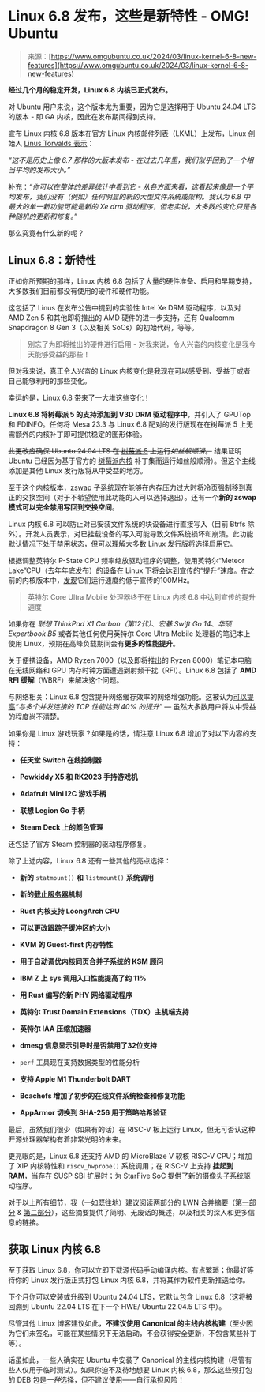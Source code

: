 <!--yml

category: 未分类

date: 2024-05-27 14:49:47

-->

# Linux 6.8 发布，这些是新特性 - OMG! Ubuntu

> 来源：[https://www.omgubuntu.co.uk/2024/03/linux-kernel-6-8-new-features](https://www.omgubuntu.co.uk/2024/03/linux-kernel-6-8-new-features)

**经过几个月的稳定开发，Linux 6.8 内核已正式发布。**

对 Ubuntu 用户来说，这个版本尤为重要，因为它是选择用于 Ubuntu 24.04 LTS 的版本 - 即 GA 内核，因此在发布期间得到支持。

宣布 Linux 内核 6.8 版本在官方 Linux 内核邮件列表（LKML）上发布，Linux 创始人 [Linus Torvalds 表示](https://lkml.org/lkml/2024/3/10/243)：

*“这不是历史上像 6.7 那样的大版本发布 - 在过去几年里，我们似乎回到了一个相当平均的发布大小。”*

补充：*“你可以在整体的差异统计中看到它 - 从各方面来看，这看起来像是一个平均发布，我们没有（例如）任何明显的新的大型文件系统或架构。我认为 6.8 中最大的单一新功能可能是新的 Xe drm 驱动程序，但老实说，大多数的变化只是各种随机的更新和修复。”*

那么究竟有什么新的呢？

## Linux 6.8：新特性

正如你所预期的那样，Linux 内核 6.8 包括了大量的硬件准备、启用和早期支持，大多数我们目前都没有使用的硬件和硬件功能。

这包括了 Linus 在发布公告中提到的实验性 Intel Xe DRM 驱动程序，以及对 AMD Zen 5 和其他即将推出的 AMD 硬件的进一步支持，还有 Qualcomm Snapdragon 8 Gen 3（以及相关 SoCs）的初始代码，等等。

> 别忘了为即将推出的硬件进行启用 - 对我来说，令人兴奋的内核变化是我今天能够受益的那些！

但对我来说，真正令人兴奋的 Linux 内核变化是我现在可以感受到、受益于或者自己能够利用的那些变化。

幸运的是，Linux 6.8 带来了一大堆这些变化！

**Linux 6.8 将树莓派 5 的支持添加到 V3D DRM 驱动程序中**，并引入了 GPUTop 和 FDINFO。任何将 Mesa 23.3 与 Linux 6.8 配对的发行版现在在树莓派 5 上无需额外的内核补丁即可提供稳定的图形体验。

~~此更改应确保 Ubuntu 24.04 LTS 在 [树莓派 5](https://www.omgubuntu.co.uk/2023/09/raspberry-pi-5-officially-announced) 上运行*如丝般顺滑*。~~ 结果证明 Ubuntu 已经因为基于官方的 [树莓派内核](https://github.com/raspberrypi/linux) 补丁集而运行如丝般顺滑）。但这个主线添加是其他 Linux 发行版将从中受益的地方。

至于这个内核版本，[zswap](https://docs.kernel.org/admin-guide/mm/zswap.html) 子系统现在能够在内存压力过大时将冷页强制移到真正的交换空间（对于不希望使用此功能的人可以选择退出）。还有一个**新的 zswap 模式可以完全禁用写回到交换空间**。

Linux 内核 6.8 可以防止对已安装文件系统的块设备进行直接写入（目前 Btrfs 除外）。开发人员表示，对已挂载设备的写入可能导致文件系统损坏和崩溃。此功能默认情况下处于禁用状态，但可以理解大多数 Linux 发行版将选择启用它。

根据调整英特尔 P-State CPU 频率缩放驱动程序的调整，使用英特尔“Meteor Lake”CPU（去年年底发布）的设备在 Linux 下将会达到宣传的“提升”速度。在之前的内核版本中，[发现](https://www.spinics.net/lists/kernel/msg5059502.html)它们运行速度约低于宣传的100MHz。

> 英特尔 Core Ultra Mobile 处理器终于在 Linux 内核 6.8 中达到宣传的提升速度

如果你在 *联想 ThinkPad X1 Carbon（第12代）*、*宏碁 Swift Go 14*、*华硕 Expertbook B5* 或者其他任何使用英特尔 Core Ultra Mobile 处理器的笔记本上使用 Linux，预期在高峰负载期间会有**更多的性能提升**。

关于便携设备，AMD Ryzen 7000（以及即将推出的 Ryzen 8000）笔记本电脑在无线网络和 GPU 内存时钟方面遭遇到射频干扰（RFI）。Linux 6.8 包括了 **AMD RFI 缓解**（WBRF）来解决这个问题。

与网络相关：Linux 6.8 包含提升网络缓存效率的网络增强功能。这被认为[可以提高](https://git.kernel.org/pub/scm/linux/kernel/git/torvalds/linux.git/commit/?id=3e7aeb78ab01)*<q>与多个并发连接的 TCP 性能达到 40% 的提升</q>* — 虽然大多数用户将从中受益的程度尚不清楚。

如果你是 Linux 游戏玩家？如果是的话，请注意 Linux 6.8 增加了对以下内容的支持：

+   **任天堂 Switch 在线控制器**

+   **Powkiddy X5 和 RK2023 手持游戏机**

+   **Adafruit Mini I2C 游戏手柄**

+   **联想 Legion Go 手柄**

+   **Steam Deck 上的颜色管理**

还包括了官方 Steam 控制器的驱动程序修复。

除了上述内容，Linux 6.8 还有一些其他的亮点选择：

+   **新的** `statmount()` **和** `listmount()` **系统调用**

+   **新的[截止服务器](https://lwn.net/Articles/934415/)机制**

+   **Rust 内核支持 LoongArch CPU**

+   **可以更改跟踪子缓冲区的大小**

+   **KVM 的 Guest-first 内存特性**

+   **用于自动调优内核同页合并子系统的 KSM 顾问**

+   **IBM Z 上 sys 调用入口性能提高了约 11%**

+   **用 Rust 编写的新 PHY 网络驱动程序**

+   **英特尔 Trust Domain Extensions（TDX）主机端支持**

+   **英特尔 IAA 压缩加速器**

+   **dmesg 信息显示引导时是否禁用了32位支持**

+   `perf` 工具现在支持数据类型的性能分析

+   **支持 Apple M1 Thunderbolt DART**

+   **Bcachefs 增加了初步的在线文件系统检查和修复功能**

+   **AppArmor 切换到 SHA-256 用于策略哈希验证**

最后，虽然我们很少（如果有的话）在 RISC-V 板上运行 Linux，但无可否认这种开源处理器架构有着非常光明的未来。

更亮眼的是，Linux 6.8 还支持 AMD 的 MicroBlaze V 软核 RISC-V CPU；增加了 XIP 内核特性和 `riscv_hwprobe()` 系统调用；在 RISC-V 上支持 **挂起到 RAM**，当存在 SUSP SBI 扩展时；为 StarFive SoC 提供了新的摄像头子系统驱动程序。

对于以上所有细节，我（一如既往地）建议阅读两部分的 LWN 合并摘要（[第一部分](https://lwn.net/Articles/957188/) & [第二部分](https://lwn.net/Articles/958178/)），这些摘要提供了简明、无废话的概述，以及相关的深入和更多信息的链接。

## 获取 Linux 内核 6.8

至于获取 Linux 6.8，你可以立即下载源代码手动编译内核。有点繁琐；你最好等待你的 Linux 发行版正式打包 Linux 内核 6.8，并将其作为软件更新推送给你。

下个月你可以安装或升级到 Ubuntu 24.04 LTS，它默认包含 Linux 6.8（这将被回溯到 Ubuntu 22.04 LTS 在下一个 HWE/ Ubuntu 22.04.5 LTS 中）。

尽管其他 Linux 博客建议如此，**不建议使用 Canonical 的主线内核构建**（至少因为它们未签名，可能在某些情况下无法启动，不会获得安全更新，不包含某些补丁等）。

话虽如此，一些人确实在 Ubuntu 中安装了 Canonical 的主线内核构建（尽管有些人仅用于临时测试）。如果你迫不及待地想要 Linux 内核 6.8，那么这些预打包的 DEB 包是*一种*选择，但不建议使用——自行承担风险！
